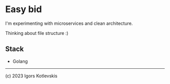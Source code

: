 # Easy bid

I'm experimenting with microservices and clean architecture.

Thinking about file structure :)

## Stack

* Golang

---

(c) 2023 Igors Kotlevskis
